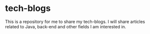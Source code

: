 # tech-blogs

This is a repository for me to share my tech-blogs. I will share articles related to Java, back-end and other fields I am interested in.

